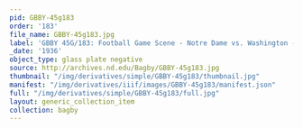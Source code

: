 ```yaml
---
pid: GBBY-45g183
order: '183'
file_name: GBBY-45g183.jpg
label: 'GBBY 45G/183: Football Game Scene - Notre Dame vs. Washington - 1936'
_date: '1936'
object_type: glass plate negative
source: http://archives.nd.edu/Bagby/GBBY-45g183.jpg
thumbnail: "/img/derivatives/simple/GBBY-45g183/thumbnail.jpg"
manifest: "/img/derivatives/iiif/images/GBBY-45g183/manifest.json"
full: "/img/derivatives/simple/GBBY-45g183/full.jpg"
layout: generic_collection_item
collection: bagby
---
```

